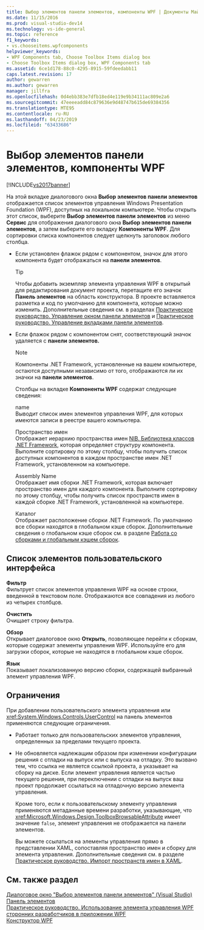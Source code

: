 ```yaml
---
title: Выбор элементов панели элементов, компоненты WPF | Документы Майкрософт
ms.date: 11/15/2016
ms.prod: visual-studio-dev14
ms.technology: vs-ide-general
ms.topic: reference
f1_keywords:
- vs.chooseitems.wpfcomponents
helpviewer_keywords:
- WPF Components tab, Choose Toolbox Items dialog box
- Choose Toolbox Items dialog box, WPF Components tab
ms.assetid: 6ce1d178-88c0-4295-8915-59fdeedabb11
caps.latest.revision: 17
author: gewarren
ms.author: gewarren
manager: jillfra
ms.openlocfilehash: 0d4ebb383e7dfb18ed4e119e9b34111ac809e2a6
ms.sourcegitcommit: 47eeeeadd84c879636e9d48747b615de69384356
ms.translationtype: MTE95
ms.contentlocale: ru-RU
ms.lasthandoff: 04/23/2019
ms.locfileid: "63433686"
---
```

# <a name="choose-toolbox-items-wpf-components"></a>Выбор элементов панели элементов, компоненты WPF
[!INCLUDE[vs2017banner](../../includes/vs2017banner.md)]

На этой вкладке диалогового окна **Выбор элементов панели элементов** отображается список элементов управления Windows Presentation Foundation (WPF), доступных на локальном компьютере. Чтобы открыть этот список, выберите **Выбор элементов панели элементов** из меню **Сервис** для отображения диалогового окна **Выбор элементов панели элементов**, а затем выберите его вкладку **Компоненты WPF**. Для сортировки списка компонентов следует щелкнуть заголовок любого столбца.  
  
- Если установлен флажок рядом с компонентом, значок для этого компонента будет отображаться на **панели элементов**.  
  
  > [!TIP]
  > Чтобы добавить экземпляр элемента управления WPF в открытый для редактирования документ проекта, перетащите его значок **Панель элементов** на область конструктора. В проекте вставляется разметка и код по умолчанию для компонента, которые можно изменить. Дополнительные сведения см. в разделах [Практическое руководство. Управление окном панели элементов](http://msdn.microsoft.com/a022c3fe-298c-4a59-a48f-b050da90ebc2) и [Практическое руководство. Управление вкладками панели элементов](http://msdn.microsoft.com/21285050-cadd-455a-b1f5-a2289a89c4db).  
  
- Если флажок рядом с компонентом снят, соответствующий значок удаляется с **панели элементов.**  
  
  > [!NOTE]
  > Компоненты .NET Framework, установленные на вашем компьютере, остаются доступными независимо от того, отображаются ли их значки на **панели элементов**.  
  
  Столбцы на вкладке **Компоненты WPF** содержат следующие сведения:  
  
  name  
  Выводит список имен элементов управления WPF, для которых имеются записи в реестре вашего компьютера.  
  
  Пространство имен  
  Отображает иерархию пространства имен [NIB. Библиотека классов .NET Framework](http://msdn.microsoft.com/6c4f3a62-6a0f-41f2-9d52-ee0b13686f29), которая определяет структуру компонента. Выполните сортировку по этому столбцу, чтобы получить список доступных компонентов в каждом пространстве имен .NET Framework, установленном на компьютере.  
  
  Assembly Name  
  Отображает имя сборки .NET Framework, которая включает пространство имен для каждого компонента. Выполните сортировку по этому столбцу, чтобы получить список пространств имен в каждой сборке .NET Framework, установленной на компьютере.  
  
  Каталог  
  Отображает расположение сборки .NET Framework. По умолчанию все сборки находятся в глобальном кэше сборок. Дополнительные сведения о глобальном кэше сборок см. в разделе [Работа со сборками и глобальным кэшем сборок](http://msdn.microsoft.com/library/8a18e5c2-d41d-49ef-abcb-7c27e2469433).  
  
## <a name="uielement-list"></a>Список элементов пользовательского интерфейса  
 **Фильтр**  
 Фильтрует список элементов управления WPF на основе строки, введенной в текстовом поле. Отображаются все совпадения из любого из четырех столбцов.  
  
 **Очистить**  
 Очищает строку фильтра.  
  
 **Обзор**  
 Открывает диалоговое окно **Открыть**, позволяющее перейти к сборкам, которые содержат элементы управления WPF. Используйте его для загрузки сборок, которые не находятся в глобальном кэше сборок.  
  
 **Язык**  
 Показывает локализованную версию сборки, содержащей выбранный элемент управления WPF.  
  
## <a name="limitations"></a>Ограничения  
 При добавлении пользовательского элемента управления или <xref:System.Windows.Controls.UserControl> на панель элементов применяются следующие ограничения.  
  
- Работает только для пользовательских элементов управления, определенных за пределами текущего проекта.  
  
- Не обновляется надлежащим образом при изменении конфигурации решения с отладки на выпуск или с выпуска на отладку. Это вызвано тем, что ссылка не является ссылкой проекта, а указывает на сборку на диске. Если элемент управления является частью текущего решения, при переключении с отладки на выпуск ваш проект продолжает ссылаться на отладочную версию элемента управления.  
  
  Кроме того, если к пользовательскому элементу управления применяются метаданные времени разработки, указывающие, что <xref:Microsoft.Windows.Design.ToolboxBrowsableAttribute> имеет значение `false`, элемент управления не отображается на панели элементов.  
  
  Вы можете ссылаться на элементы управления прямо в представлении XAML, сопоставляя пространство имен и сборку для элемента управления. Дополнительные сведения см. в разделе [Практическое руководство. Импорт пространств имен в XAML](http://msdn.microsoft.com/6cda7c7a-369c-47dd-9c2d-13a35dcf737c).  
  
## <a name="see-also"></a>См. также раздел  
 [Диалоговое окно "Выбор элементов панели элементов" (Visual Studio)](http://msdn.microsoft.com/bd07835f-18a8-433e-bccc-7141f65263bb)   
 [Панель элементов](../../ide/reference/toolbox.md)   
 [Практическое руководство. Использование элемента управления WPF сторонних разработчиков в приложении WPF](http://msdn.microsoft.com/f4c0b601-3818-4f9f-85e5-77905f3b427f)   
 [Конструктор WPF](http://msdn.microsoft.com/c6c65214-8411-4e16-b254-163ed4099c26)
